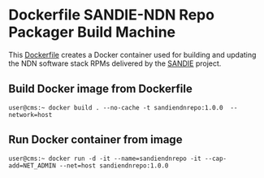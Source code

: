 # Dockerfile SANDIE-NDN Repo Packager Build Machine

This [Dockerfile](Dockerfile) creates a Docker container used for building and updating the NDN software stack RPMs delivered by the [SANDIE](https://github.com/cmscaltech/sandie-ndn) project.

## Build Docker image from Dockerfile

```console
user@cms:~ docker build . --no-cache -t sandiendnrepo:1.0.0  --network=host
```

## Run Docker container from image

```console
user@cms:~ docker run -d -it --name=sandiendnrepo -it --cap-add=NET_ADMIN --net=host sandiendnrepo:1.0.0
```
